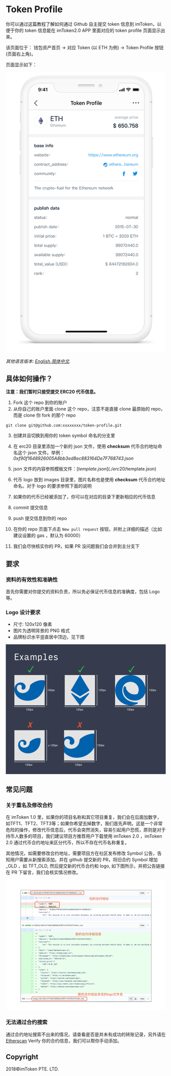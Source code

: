 # Token Profile

你可以通过这篇教程了解如何通过 Github 自主提交 token 信息到 imToken，以便于你的 token 信息能在 imToken2.0 APP 里面对应的 token profile 页面显示出来。

该页面位于：
钱包资产首页 -> 对应 Token (以 ETH 为例) -> Token Profile 按钮(页面右上角)。

页面显示如下：

![Wallet Tab](tutorial/sample.png)

*其他语言版本: [English](README.md),[简体中文](README.zh-CN.md).*

## 具体如何操作？

**注意：我们暂时只接受提交 ERC20 代币信息。**
1. Fork 这个 repo 到你的账户
2. 从你自己的账户里面 clone 这个 repo，注意不是直接 clone 最原始的 repo， 而是 clone 你 fork 的那个 repo

```
git clone git@github.com:xxxxxxxx/token-profile.git
```

3. 创建并且切换到用你的 token symbol 命名的分支里
4. 在 erc20 目录里添加一个新的 json 文件，使用 **checksum** 代币合约地址命名这个 json 文件。举例：
*0xf90f1648926005A8bb3ed8ec883164De7F768743.json*

5. json 文件的内容参照模板文件：[$template.json](./erc20/$template.json)
6. 代币 logo 放到 images 目录里，图片名称也是使用 **checksum** 代币合约地址命名。对于 logo 的要求参照下面的说明
7. 如果你的代币已经被添加了，你可以在对应的目录下更新相应的代币信息
8. commit 提交信息
9. push 提交信息到你的 repo
10. 在你的 repo 页面下点击 `New pull request` 按钮，并附上详细的描述（比如建议设置的 gas ，默认为 60000）
11. 我们会尽快核实你的 PR，如果 PR 没问题我们会合并到主分支下

## 要求
### 资料的有效性和准确性
首先你需要对你提交的资料负责，所以务必保证代币信息的准确度，包括 Logo 等。

### Logo 设计要求
- 尺寸: 120x120 像素
- 图片为透明背景的 PNG 格式
- 品牌标识水平竖直居中顶边，见下图

![example](tutorial/logo.png)

## 常见问题

### 关于重名及修改合约

在 imToken 1.0 里，如果你的项目名称和其它项目重复，我们会在后面加数字，如TFT1、TFT2、TFT3等；如果你希望去掉数字，我们首先声明，这是一个非常危险的操作，修改代币信息后，代币会突然消失，容易引起用户恐慌，原则是对于持币人数多的项目，我们建议项目方推荐用户下载使用 imToken 2.0 ，imToken 2.0 通过代币合约地址来区分代币，所以不存在代币名称重复。

其他情况，如需要修改合约地址，需要项目方在社区发布修改 Symbol 公告，告知用户需要从新搜索添加。并在 github 提交新的 PR，将旧合约 Symbol 增加 _OLD ，如  TFT_OLD, 然后提交新的代币合约和 logo, 如下图所示，并把公告链接在 PR 下留言，我们会核实情况修改。

![old](tutorial/old.png)

### 无法通过合约搜索
通过合约地址搜索不出来的情况，请查看是否是并未有成功的转账记录，另外请在 [Etherscan](https://etherscan.io/) Verify 你的合约信息，我们可以帮你手动添加。

## Copyright

2018&copy;imToken PTE. LTD.